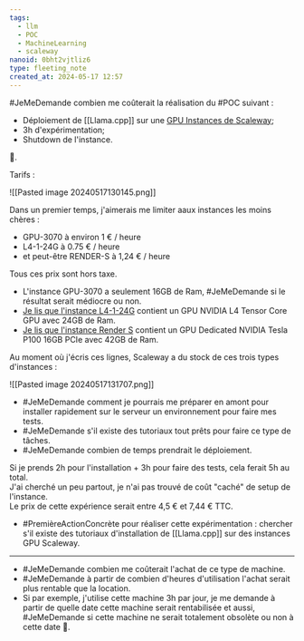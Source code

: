 ```yaml
---
tags:
  - llm
  - POC
  - MachineLearning
  - scaleway
nanoid: 0bht2vjtliz6
type: fleeting_note
created_at: 2024-05-17 12:57
---
```

#JeMeDemande combien me coûterait la réalisation du #POC suivant :

- Déploiement de [[Llama.cpp]] sur une [GPU Instances de Scaleway](https://www.scaleway.com/en/pricing/gpu/);
- 3h d'expérimentation;
- Shutdown de l'instance.

🤔.

Tarifs :

![[Pasted image 20240517130145.png]]

Dans un premier temps, j'aimerais me limiter aaux instances les moins chères :

- GPU-3070 à environ 1 € / heure
- L4-1-24G à 0.75 € / heure
- et peut-être RENDER-S à 1,24 € / heure

Tous ces prix sont hors taxe.

- L'instance GPU-3070 a seulement 16GB de Ram, #JeMeDemande si le résultat serait médiocre ou non.
- [Je lis que l'instance L4-1-24G](https://www.scaleway.com/en/l4-gpu-instance/) contient un GPU NVIDIA L4 Tensor Core GPU avec 24GB de Ram.
- [Je lis que l'instance Render S](https://www.scaleway.com/en/gpu-render-instances/) contient un GPU Dedicated NVIDIA Tesla P100 16GB PCIe avec 42GB de Ram.

Au moment où j'écris ces lignes, Scaleway a du stock de ces trois types d'instances :

![[Pasted image 20240517131707.png]]

- #JeMeDemande comment je pourrais me préparer en amont pour installer rapidement sur le serveur un environnement pour faire mes tests.
- #JeMeDemande s'il existe des tutoriaux tout prêts pour faire ce type de tâches.
- #JeMeDemande combien de temps prendrait le déploiement.

Si je prends 2h pour l'installation + 3h pour faire des tests, cela ferait 5h au total.  
J'ai cherché un peu partout, je n'ai pas trouvé de coût "caché" de setup de l'instance.  
Le prix de cette expérience serait entre 4,5 € et 7,44 € TTC.

- #PremièreActionConcrète pour réaliser cette expérimentation : chercher s'il existe des tutoriaux d'installation de [[Llama.cpp]] sur des instances GPU Scaleway.

---

- #JeMeDemande combien me coûterait l'achat de ce type de machine.
- #JeMeDemande à partir de combien d'heures d'utilisation l'achat serait plus rentable que la location.
- Si par exemple, j'utilise cette machine 3h par jour, je me demande à partir de quelle date cette machine serait rentabilisée et aussi, #JeMeDemande si cette machine ne serait totalement obsolète ou non à cette date 🤔.
